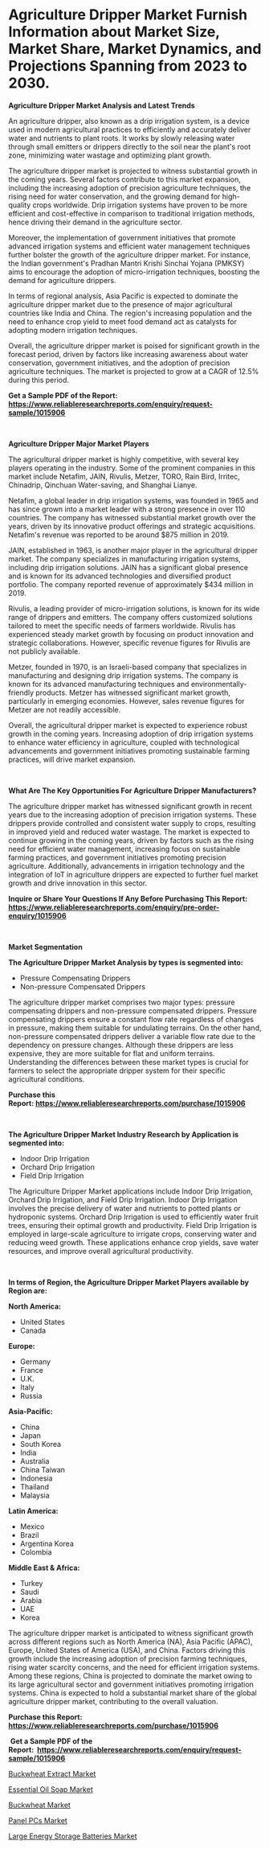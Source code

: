 <p><h1>Agriculture Dripper Market Furnish Information about Market Size, Market Share, Market Dynamics, and Projections Spanning from 2023 to 2030.</h1></p><p><strong>Agriculture Dripper Market Analysis and Latest Trends</strong></p>
<p><p>An agriculture dripper, also known as a drip irrigation system, is a device used in modern agricultural practices to efficiently and accurately deliver water and nutrients to plant roots. It works by slowly releasing water through small emitters or drippers directly to the soil near the plant's root zone, minimizing water wastage and optimizing plant growth.</p><p>The agriculture dripper market is projected to witness substantial growth in the coming years. Several factors contribute to this market expansion, including the increasing adoption of precision agriculture techniques, the rising need for water conservation, and the growing demand for high-quality crops worldwide. Drip irrigation systems have proven to be more efficient and cost-effective in comparison to traditional irrigation methods, hence driving their demand in the agriculture sector.</p><p>Moreover, the implementation of government initiatives that promote advanced irrigation systems and efficient water management techniques further bolster the growth of the agriculture dripper market. For instance, the Indian government's Pradhan Mantri Krishi Sinchai Yojana (PMKSY) aims to encourage the adoption of micro-irrigation techniques, boosting the demand for agriculture drippers.</p><p>In terms of regional analysis, Asia Pacific is expected to dominate the agriculture dripper market due to the presence of major agricultural countries like India and China. The region's increasing population and the need to enhance crop yield to meet food demand act as catalysts for adopting modern irrigation techniques.</p><p>Overall, the agriculture dripper market is poised for significant growth in the forecast period, driven by factors like increasing awareness about water conservation, government initiatives, and the adoption of precision agriculture techniques. The market is projected to grow at a CAGR of 12.5% during this period.</p></p>
<p><strong>Get a Sample PDF of the Report:&nbsp; <a href="https://www.reliableresearchreports.com/enquiry/request-sample/1015906">https://www.reliableresearchreports.com/enquiry/request-sample/1015906</a></strong></p>
<p>&nbsp;</p>
<p><strong>Agriculture Dripper Major Market Players</strong></p>
<p><p>The agricultural dripper market is highly competitive, with several key players operating in the industry. Some of the prominent companies in this market include Netafim, JAIN, Rivulis, Metzer, TORO, Rain Bird, Irritec, Chinadrip, Qinchuan Water-saving, and Shanghai Lianye.</p><p>Netafim, a global leader in drip irrigation systems, was founded in 1965 and has since grown into a market leader with a strong presence in over 110 countries. The company has witnessed substantial market growth over the years, driven by its innovative product offerings and strategic acquisitions. Netafim's revenue was reported to be around $875 million in 2019.</p><p>JAIN, established in 1963, is another major player in the agricultural dripper market. The company specializes in manufacturing irrigation systems, including drip irrigation solutions. JAIN has a significant global presence and is known for its advanced technologies and diversified product portfolio. The company reported revenue of approximately $434 million in 2019.</p><p>Rivulis, a leading provider of micro-irrigation solutions, is known for its wide range of drippers and emitters. The company offers customized solutions tailored to meet the specific needs of farmers worldwide. Rivulis has experienced steady market growth by focusing on product innovation and strategic collaborations. However, specific revenue figures for Rivulis are not publicly available.</p><p>Metzer, founded in 1970, is an Israeli-based company that specializes in manufacturing and designing drip irrigation systems. The company is known for its advanced manufacturing techniques and environmentally-friendly products. Metzer has witnessed significant market growth, particularly in emerging economies. However, sales revenue figures for Metzer are not readily accessible.</p><p>Overall, the agricultural dripper market is expected to experience robust growth in the coming years. Increasing adoption of drip irrigation systems to enhance water efficiency in agriculture, coupled with technological advancements and government initiatives promoting sustainable farming practices, will drive market expansion.</p></p>
<p>&nbsp;</p>
<p><strong>What Are The Key Opportunities For Agriculture Dripper Manufacturers?</strong></p>
<p><p>The agriculture dripper market has witnessed significant growth in recent years due to the increasing adoption of precision irrigation systems. These drippers provide controlled and consistent water supply to crops, resulting in improved yield and reduced water wastage. The market is expected to continue growing in the coming years, driven by factors such as the rising need for efficient water management, increasing focus on sustainable farming practices, and government initiatives promoting precision agriculture. Additionally, advancements in irrigation technology and the integration of IoT in agriculture drippers are expected to further fuel market growth and drive innovation in this sector.</p></p>
<p><strong>Inquire or Share Your Questions If Any Before Purchasing This Report: <a href="https://www.reliableresearchreports.com/enquiry/pre-order-enquiry/1015906">https://www.reliableresearchreports.com/enquiry/pre-order-enquiry/1015906</a></strong></p>
<p>&nbsp;</p>
<p><strong>Market Segmentation</strong></p>
<p><strong>The Agriculture Dripper Market Analysis by types is segmented into:</strong></p>
<p><ul><li>Pressure Compensating Drippers</li><li>Non-pressure Compensated Drippers</li></ul></p>
<p><p>The agriculture dripper market comprises two major types: pressure compensating drippers and non-pressure compensated drippers. Pressure compensating drippers ensure a constant flow rate regardless of changes in pressure, making them suitable for undulating terrains. On the other hand, non-pressure compensated drippers deliver a variable flow rate due to the dependency on pressure changes. Although these drippers are less expensive, they are more suitable for flat and uniform terrains. Understanding the differences between these market types is crucial for farmers to select the appropriate dripper system for their specific agricultural conditions.</p></p>
<p><strong>Purchase this Report:&nbsp;<a href="https://www.reliableresearchreports.com/purchase/1015906">https://www.reliableresearchreports.com/purchase/1015906</a></strong></p>
<p>&nbsp;</p>
<p><strong>The Agriculture Dripper Market Industry Research by Application is segmented into:</strong></p>
<p><ul><li>Indoor Drip Irrigation</li><li>Orchard Drip Irrigation</li><li>Field Drip Irrigation</li></ul></p>
<p><p>The Agriculture Dripper Market applications include Indoor Drip Irrigation, Orchard Drip Irrigation, and Field Drip Irrigation. Indoor Drip Irrigation involves the precise delivery of water and nutrients to potted plants or hydroponic systems. Orchard Drip Irrigation is used to efficiently water fruit trees, ensuring their optimal growth and productivity. Field Drip Irrigation is employed in large-scale agriculture to irrigate crops, conserving water and reducing weed growth. These applications enhance crop yields, save water resources, and improve overall agricultural productivity.</p></p>
<p>&nbsp;</p>
<p><strong>In terms of Region, the Agriculture Dripper Market Players available by Region are:</strong></p>
<p>
    <p> <strong> North America: </strong>
        <ul>
            <li>United States</li>
            <li>Canada</li>
        </ul>
        </p> 
    <p> <strong> Europe: </strong>
        <ul>
            <li>Germany</li>
            <li>France</li>
            <li>U.K.</li>
            <li>Italy</li>
            <li>Russia</li>
        </ul>
        </p> 
    <p> <strong> Asia-Pacific: </strong>
        <ul>
            <li>China</li>
            <li>Japan</li>
            <li>South Korea</li>
            <li>India</li>
            <li>Australia</li>
            <li>China Taiwan</li>
            <li>Indonesia</li>
            <li>Thailand</li>
            <li>Malaysia</li>
        </ul>
        </p> 
    <p> <strong> Latin America: </strong>
        <ul>
            <li>Mexico</li>
            <li>Brazil</li>
            <li>Argentina Korea</li>
            <li>Colombia</li>
        </ul>
        </p> 
    <p> <strong> Middle East & Africa: </strong>
        <ul>
            <li>Turkey</li>
            <li>Saudi</li>
            <li>Arabia</li>
            <li>UAE</li>
            <li>Korea</li>
        </ul>
    </p>
    </p>
<p><p>The agriculture dripper market is anticipated to witness significant growth across different regions such as North America (NA), Asia Pacific (APAC), Europe, United States of America (USA), and China. Factors driving this growth include the increasing adoption of precision farming techniques, rising water scarcity concerns, and the need for efficient irrigation systems. Among these regions, China is projected to dominate the market owing to its large agricultural sector and government initiatives promoting irrigation systems. China is expected to hold a substantial market share of the global agriculture dripper market, contributing to the overall valuation.</p></p>
<p><strong>Purchase this Report: <a href="https://www.reliableresearchreports.com/purchase/1015906">https://www.reliableresearchreports.com/purchase/1015906</a></strong></p>
<p>&nbsp;<strong>Get a Sample PDF of the Report:&nbsp;&nbsp;<a href="https://www.reliableresearchreports.com/enquiry/request-sample/1015906">https://www.reliableresearchreports.com/enquiry/request-sample/1015906</a></strong></p>
<p><strong></strong></p>
<p><p><a href="https://github.com/Chiragrp22/Market-Research-Report-List-1/blob/main/buckwheat-extract-market.md">Buckwheat Extract Market</a></p><p><a href="https://medium.com/@krishna_35021/essential-oil-soap-market-furnishes-information-on-market-share-market-trends-and-market-growth-6405ed2e36a4">Essential Oil Soap Market</a></p><p><a href="https://github.com/ChiragRP21/Market-Research-Report-List-1/blob/main/buckwheat-market.md">Buckwheat Market</a></p><p><a href="https://medium.com/@krish.reportprime/panel-pcs-market-size-reveals-the-best-marketing-channels-in-global-industry-fbf1aaafc478">Panel PCs Market</a></p><p><a href="https://www.linkedin.com/pulse/large-energy-storage-batteries-market-research-report-unlocks-hlone/">Large Energy Storage Batteries Market</a></p></p>